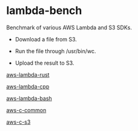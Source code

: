 # lambda-bench
Benchmark of various AWS Lambda and S3 SDKs.

* Download a file from S3.

* Run the file through /usr/bin/wc.

* Upload the result to S3.

[aws-lambda-rust](https://github.com/awslabs/aws-lambda-rust-runtime)

[aws-lambda-cpp](https://github.com/awslabs/aws-lambda-cpp)

[aws-lambda-bash](https://docs.aws.amazon.com/lambda/latest/dg/runtimes-walkthrough.html)

[aws-c-common](https://github.com/awslabs/aws-c-common)

[aws-c-s3](https://github.com/awslabs/aws-c-s3)


